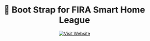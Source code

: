 <h1 align="center">🤖 Boot Strap for FIRA Smart Home League</h1>

<p align="center">
  <a href="https://peymanyousefi3.github.io/smarthome/" target="_blank">
    <img src="https://img.shields.io/badge/Visit%20Website-Blockly%20Robot%20Demo-blueviolet?style=for-the-badge&logo=githubpages" alt="Visit Website">
  </a>
</p>
